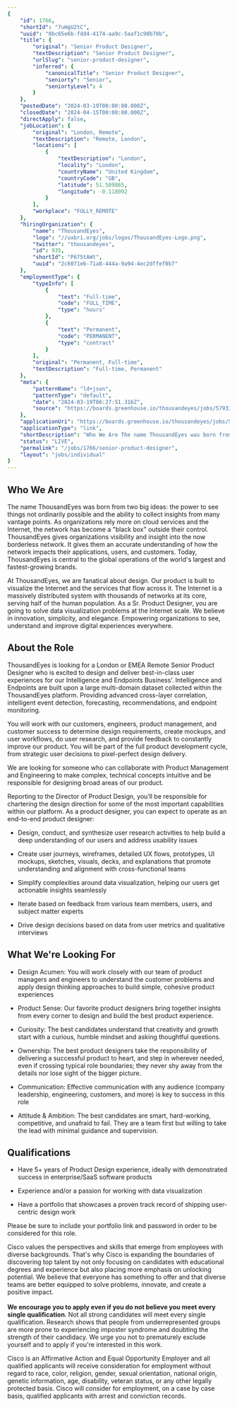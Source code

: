 ```yaml
---
{
	"id": 1766,
	"shortId": "7uHgU2tC",
	"uuid": "8bc65e6b-fdd4-4174-aa9c-5aaf1c90b70b",
	"title": {
		"original": "Senior Product Designer",
		"textDescription": "Senior Product Designer",
		"urlSlug": "senior-product-designer",
		"inferred": {
			"canonicalTitle": "Senior Product Designer",
			"seniorty": "Senior",
			"seniortyLevel": 4
		}
	},
	"postedDate": "2024-03-19T00:00:00.000Z",
	"closedDate": "2024-04-15T00:00:00.000Z",
	"directApply": false,
	"jobLocation": {
		"original": "London, Remote",
		"textDescription": "Remote, London",
		"locations": [
			{
				"textDescription": "London",
				"locality": "London",
				"countryName": "United Kingdom",
				"countryCode": "GB",
				"latitude": 51.509865,
				"longitude": -0.118092
			}
		],
		"workplace": "FULLY_REMOTE"
	},
	"hiringOrganization": {
		"name": "ThousandEyes",
		"logo": "//uxbri.org/jobs/logos/ThousandEyes-Logo.png",
		"twitter": "thousandeyes",
		"id": 935,
		"shortId": "P675tAWt",
		"uuid": "2c6071e6-71a8-444a-9a94-4ec2dffef0b7"
	},
	"employmentType": {
		"typeInfo": [
			{
				"text": "Full-time",
				"code": "FULL_TIME",
				"type": "hours"
			},
			{
				"text": "Permanent",
				"code": "PERMANENT",
				"type": "contract"
			}
		],
		"original": "Permanent, Full-time",
		"textDescription": "Full-time, Permanent"
	},
	"meta": {
		"patternName": "ld+json",
		"patternType": "default",
		"date": "2024-03-19T06:27:51.316Z",
		"source": "https://boards.greenhouse.io/thousandeyes/jobs/5793313"
	},
	"applicationUri": "https://boards.greenhouse.io/thousandeyes/jobs/5793313",
	"applicationType": "link",
	"shortDescription": "Who We Are The name ThousandEyes was born from two big ideas: the power to see things not ordinarily possible and the ability to collect insights from many vantage points. As organizations rely more",
	"status": "LIVE",
	"permalink": "/jobs/1766/senior-product-designer",
	"layout": "jobs/individual"
}
---
```

<h2>Who We Are</h2><p>The name ThousandEyes was born from two big ideas: the power to see things not ordinarily possible and the ability to collect insights from many vantage points. As organizations rely more on cloud services and the Internet, the network has become a "black box" outside their control. ThousandEyes gives organizations visibility and insight into the now borderless network. It gives them an accurate understanding of how the network impacts their applications, users, and customers. Today, ThousandEyes is central to the global operations of the world's largest and fastest-growing brands.</p><p>At ThousandEyes, we are fanatical about design. Our product is built to visualize the Internet and the services that flow across it. The Internet is a massively distributed system with thousands of networks at its core, serving half of the human population. As a Sr. Product Designer, you are going to solve data visualization problems at the Internet scale. We believe in innovation, simplicity, and elegance. Empowering organizations to see, understand and improve digital experiences everywhere.</p><h2>About the Role</h2><p>ThousandEyes is looking for a London or EMEA Remote Senior Product Designer who is excited to design and deliver best-in-class user experiences for our Intelligence and Endpoints Business’. Intelligence and Endpoints are built upon a large multi-domain dataset collected within the ThousandEyes platform. Providing advanced cross-layer correlation, intelligent event detection, forecasting, recommendations, and endpoint monitoring.</p><p>You will work with our customers, engineers, product management, and customer success to determine design requirements, create mockups, and user workflows, do user research, and provide feedback to constantly improve our product. You will be part of the full product development cycle, from strategic user decisions to pixel-perfect design delivery.</p><p>We are looking for someone who can collaborate with Product Management and Engineering to make complex, technical concepts intuitive and be responsible for designing broad areas of our product.</p><p>Reporting to the Director of Product Design, you’ll be responsible for chartering the design direction for some of the most important capabilities within our platform. As a product designer, you can expect to operate as an end-to-end product designer:</p><ul><li><p>Design, conduct, and synthesize user research activities to help build a deep understanding of our users and address usability issues</p></li><li><p>Create user journeys, wireframes, detailed UX flows, prototypes, UI mockups, sketches, visuals, decks, and explanations that promote understanding and alignment with cross-functional teams</p></li><li><p>Simplify complexities around data visualization, helping our users get actionable insights seamlessly</p></li><li><p>Iterate based on feedback from various team members, users, and subject matter experts</p></li><li><p>Drive design decisions based on data from user metrics and qualitative interviews</p></li></ul><h2>What We're Looking For</h2><ul><li><p>Design Acumen: You will work closely with our team of product managers and engineers to understand the customer problems and apply design thinking approaches to build simple, cohesive product experiences&nbsp;</p></li><li><p>Product Sense: Our favorite product designers bring together insights from every corner to design and build the best product experience.</p></li><li><p>Curiosity: The best candidates understand that creativity and growth start with a curious, humble mindset and asking thoughtful questions.&nbsp;</p></li><li><p>Ownership: The best product designers take the responsibility of delivering a successful product to heart, and step in wherever needed, even if crossing typical role boundaries; they never shy away from the details nor lose sight of the bigger picture.</p></li><li><p>Communication: Effective communication with any audience (company leadership, engineering, customers, and more) is key to success in this role&nbsp;</p></li><li><p>Attitude &amp; Ambition: The best candidates are smart, hard-working, competitive, and unafraid to fail. They are a team first but willing to take the lead with minimal guidance and supervision.</p></li></ul><h2>Qualifications</h2><ul><li><p>Have 5+ years of Product Design experience, ideally with demonstrated success in enterprise/SaaS software products&nbsp;</p></li><li><p>Experience and/or a passion for working with data visualization</p></li><li><p>Have a portfolio that showcases a proven track record of shipping user-centric design work</p></li></ul><p>Please be sure to include your portfolio link and password in order to be considered for this role.</p><p>Cisco values the perspectives and skills that emerge from employees with diverse backgrounds. That's why Cisco is expanding the boundaries of discovering top talent by not only focusing on candidates with educational degrees and experience but also placing more emphasis on unlocking potential. We believe that everyone has something to offer and that diverse teams are better equipped to solve problems, innovate, and create a positive impact.<br><br><strong>We encourage you to apply even if you do not believe you meet every single qualification</strong>. Not all strong candidates will meet every single qualification. Research shows that people from underrepresented groups are more prone to experiencing imposter syndrome and doubting the strength of their candidacy. We urge you not to prematurely exclude yourself and to apply if you're interested in this work.</p><p>Cisco is an Affirmative Action and Equal Opportunity Employer and all qualified applicants will receive consideration for employment without regard to race, color, religion, gender, sexual orientation, national origin, genetic information, age, disability, veteran status, or any other legally protected basis. Cisco will consider for employment, on a case by case basis, qualified applicants with arrest and conviction records.&nbsp;</p>
